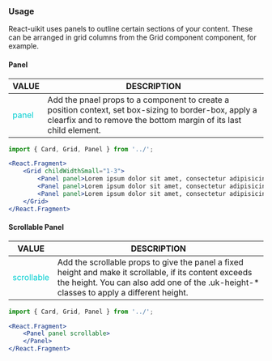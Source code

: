 ### Usage
React-uikit uses panels to outline certain sections of your content. These can be arranged in grid columns from the Grid component component, for example.

#### Panel

| VALUE  | DESCRIPTION |
| ----- | ----------- |
| <span style="color:darkturquoise">panel</span> | Add the pnael props to a <Panel> component to create a position context, set box-sizing to border-box, apply a clearfix and to remove the bottom margin of its last child element. |

```jsx
import { Card, Grid, Panel } from '../';

<React.Fragment>
    <Grid childWidthSmall="1-3">
        <Panel panel>Lorem ipsum dolor sit amet, consectetur adipisicing elit, sed do eiusmod tempor incididunt ut labore et dolore magna aliqua.</Panel>
        <Panel panel>Lorem ipsum dolor sit amet, consectetur adipisicing elit, sed do eiusmod tempor incididunt ut labore et dolore magna aliqua.</Panel>
        <Panel panel>Lorem ipsum dolor sit amet, consectetur adipisicing elit, sed do eiusmod tempor incididunt ut labore et dolore magna aliqua.</Panel>
    </Grid>
</React.Fragment>
```

#### Scrollable Panel

| VALUE  | DESCRIPTION |
| ----- | ----------- |
| <span style="color:darkturquoise">scrollable</span> | Add the scrollable props to give the panel a fixed height and make it scrollable, if its content exceeds the height. You can also add one of the .uk-height-* classes to apply a different height. |

```jsx
import { Card, Grid, Panel } from '../';

<React.Fragment>
    <Panel panel scrollable>
    </Panel>
</React.Fragment>
```
